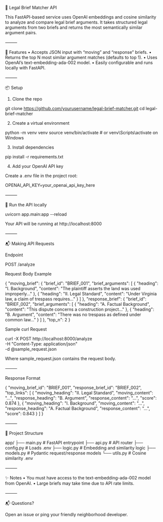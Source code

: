 🧠 Legal Brief Matcher API

This FastAPI-based service uses OpenAI embeddings and cosine similarity to analyze and compare legal brief arguments. It takes structured legal arguments from two briefs and returns the most semantically similar argument pairs.

⸻

🚀 Features
	•	Accepts JSON input with “moving” and “response” briefs.
	•	Returns the top N most similar argument matches (defaults to top 1).
	•	Uses OpenAI’s text-embedding-ada-002 model.
	•	Easily configurable and runs locally with FastAPI.

⸻

📦 Setup

1. Clone the repo

git clone https://github.com/yourusername/legal-brief-matcher.git
cd legal-brief-matcher

2. Create a virtual environment

python -m venv venv
source venv/bin/activate  # or venv\Scripts\activate on Windows

3. Install dependencies

pip install -r requirements.txt

4. Add your OpenAI API key

Create a .env file in the project root:

OPENAI_API_KEY=your_openai_api_key_here



⸻

🦢 Run the API locally

uvicorn app.main:app --reload

Your API will be running at http://localhost:8000

⸻

📬 Making API Requests

Endpoint

POST /analyze

Request Body Example

{
  "moving_brief": {
    "brief_id": "BRIEF_001",
    "brief_arguments": [
      {
        "heading": "I. Background",
        "content": "The plaintiff asserts the land was used improperly..."
      },
      {
        "heading": "II. Legal Standard",
        "content": "Under Virginia law, a claim of trespass requires..."
      }
    ]
  },
  "response_brief": {
    "brief_id": "BRIEF_002",
    "brief_arguments": [
      {
        "heading": "A. Factual Background",
        "content": "This dispute concerns a construction project..."
      },
      {
        "heading": "B. Argument",
        "content": "There was no trespass as defined under common law..."
      }
    ]
  },
  "top_n": 2
}

Sample curl Request

curl -X POST http://localhost:8000/analyze \
  -H "Content-Type: application/json" \
  -d @sample_request.json

Where sample_request.json contains the request body.

⸻

Response Format

{
  "moving_brief_id": "BRIEF_001",
  "response_brief_id": "BRIEF_002",
  "top_links": [
    {
      "moving_heading": "II. Legal Standard",
      "moving_content": "...",
      "response_heading": "B. Argument",
      "response_content": "...",
      "score": 0.874
    },
    {
      "moving_heading": "I. Background",
      "moving_content": "...",
      "response_heading": "A. Factual Background",
      "response_content": "...",
      "score": 0.843
    }
  ]
}



⸻

🧰 Project Structure

app/
├── main.py             # FastAPI entrypoint
├── api.py              # API router
├── config.py           # Loads .env
├── logic.py            # Embedding and similarity logic
├── models.py           # Pydantic request/response models
└── utils.py            # Cosine similarity
.env



⸻

✨ Notes
	•	You must have access to the text-embedding-ada-002 model from OpenAI.
	•	Large briefs may take time due to API rate limits.

⸻

📬 Questions?

Open an issue or ping your friendly neighborhood developer.
